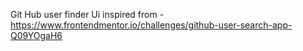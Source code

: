 Git Hub user finder
Ui inspired from - https://www.frontendmentor.io/challenges/github-user-search-app-Q09YOgaH6